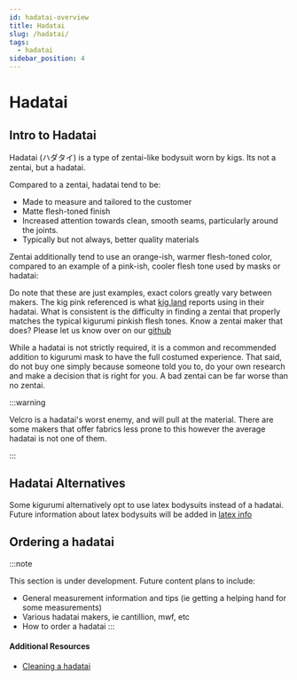 ```yaml
---
id: hadatai-overview
title: Hadatai
slug: /hadatai/
tags:
  - hadatai
sidebar_position: 4
---
```


# Hadatai

## Intro to Hadatai
Hadatai (ハダタイ) is a type of zentai-like bodysuit worn by kigs. Its not a zentai, but a hadatai.

Compared to a zentai, hadatai tend to be:

- Made to measure and tailored to the customer
- Matte flesh-toned finish
- Increased attention towards clean, smooth seams, particularly around the joints.
- Typically but not always, better quality materials

Zentai additionally tend to use an orange-ish, warmer flesh-toned color, compared to an example of a pink-ish, cooler flesh tone used by masks or hadatai:

<div
  style={{width: "50px", height: "50px", backgroundColor: "#C69653", display: "inline-block"}}
></div>

<div
  style={{width: "50px", height: "50px", backgroundColor: "#f3c4bf", display: "inline-block"}}
></div>

Do note that these are just examples, exact colors greatly vary between makers. The kig pink referenced is what [kig.land](https://help.kig.land/MAICRA) reports using in their hadatai. 
What is consistent is the difficulty in finding a zentai that properly matches the typical kigurumi pinkish flesh tones.
Know a zentai maker that does? Please let us know over on our [github](https://github.com/kigwiki/kigwiki/issues)


While a hadatai is not strictly required, it is a common and recommended addition to kigurumi mask to have the full costumed experience. That said, do not buy one simply because someone told you to, do your own research and make a decision that is right for you. A bad zentai can be far worse than no zentai.

:::warning

Velcro is a hadatai's worst enemy, and will pull at the material. There are some makers that offer fabrics less prone to this however the average hadatai is not one of them.

:::


## Hadatai Alternatives

Some kigurumi alternatively opt to use latex bodysuits instead of a hadatai. Future information about latex bodysuits will be added in [latex info](/hadatai/latex-info)

## Ordering a hadatai

:::note

This section is under development. Future content plans to include:

- General measurement information and tips (ie getting a helping hand for some measurements)
- Various hadatai makers, ie cantillion, mwf, etc
- How to order a hadatai
:::


#### Additional Resources

- [Cleaning a hadatai](/hadatai/cleaning-a-hadatai)
